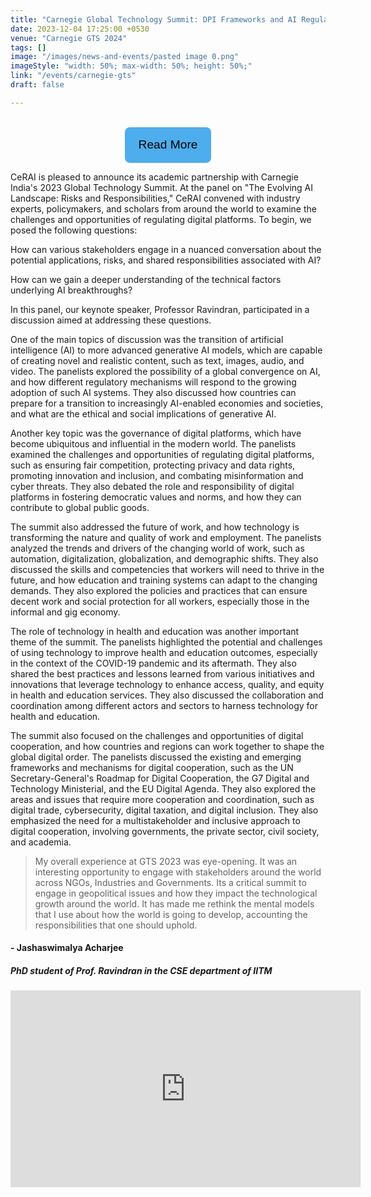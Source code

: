 ```yaml
---
title: "Carnegie Global Technology Summit: DPI Frameworks and AI Regulation"
date: 2023-12-04 17:25:00 +0530
venue: "Carnegie GTS 2024"
tags: []
image: "/images/news-and-events/pasted image 0.png"
imageStyle: "width: 50%; max-width: 50%; height: 50%;"
link: "/events/carnegie-gts"
draft: false

---
```

<br>

<style>

.button-box
{
  text-align:center;
}

.link-button
{
  padding: .6rem 1.2rem;
  line-height: 2.1rem;
  font-size: 1.2rem;
  color: #000;
  border: 2px solid transparent;
  border-radius: .5rem;
  text-decoration: none;
  transition: all .3s ease-in;
  background-color: #4eadec !important;
}
    .link-button .button_text {
        text-decoration: none; 
        color: black; 
    }
</style>

<div class="button-box">
<button class="link-button">
<a class="button_text" href="https://carnegieindia.org/specialprojects/globaltechnologysummit">Read More</a>
</button>
</div>


CeRAI is pleased to announce its academic partnership with Carnegie India's 2023 Global Technology Summit. At the panel on "The Evolving AI Landscape: Risks and Responsibilities," CeRAI convened with industry experts, policymakers, and scholars from around the world to examine the challenges and opportunities of regulating digital platforms. To begin, we posed the following questions:

How can various stakeholders engage in a nuanced conversation about the potential applications, risks, and shared responsibilities associated with AI?

How can we gain a deeper understanding of the technical factors underlying AI breakthroughs?

In this panel, our keynote speaker, Professor Ravindran, participated in a discussion aimed at addressing these questions.

One of the main topics of discussion was the transition of artificial intelligence (AI) to more advanced generative AI models, which are capable of creating novel and realistic content, such as text, images, audio, and video. The panelists explored the possibility of a global convergence on AI, and how different regulatory mechanisms will respond to the growing adoption of such AI systems. They also discussed how countries can prepare for a transition to increasingly AI-enabled economies and societies, and what are the ethical and social implications of generative AI.

Another key topic was the governance of digital platforms, which have become ubiquitous and influential in the modern world. The panelists examined the challenges and opportunities of regulating digital platforms, such as ensuring fair competition, protecting privacy and data rights, promoting innovation and inclusion, and combating misinformation and cyber threats. They also debated the role and responsibility of digital platforms in fostering democratic values and norms, and how they can contribute to global public goods.

The summit also addressed the future of work, and how technology is transforming the nature and quality of work and employment. The panelists analyzed the trends and drivers of the changing world of work, such as automation, digitalization, globalization, and demographic shifts. They also discussed the skills and competencies that workers will need to thrive in the future, and how education and training systems can adapt to the changing demands. They also explored the policies and practices that can ensure decent work and social protection for all workers, especially those in the informal and gig economy.

The role of technology in health and education was another important theme of the summit. The panelists highlighted the potential and challenges of using technology to improve health and education outcomes, especially in the context of the COVID-19 pandemic and its aftermath. They also shared the best practices and lessons learned from various initiatives and innovations that leverage technology to enhance access, quality, and equity in health and education services. They also discussed the collaboration and coordination among different actors and sectors to harness technology for health and education.

The summit also focused on the challenges and opportunities of digital cooperation, and how countries and regions can work together to shape the global digital order. The panelists discussed the existing and emerging frameworks and mechanisms for digital cooperation, such as the UN Secretary-General's Roadmap for Digital Cooperation, the G7 Digital and Technology Ministerial, and the EU Digital Agenda. They also explored the areas and issues that require more cooperation and coordination, such as digital trade, cybersecurity, digital taxation, and digital inclusion. They also emphasized the need for a multistakeholder and inclusive approach to digital cooperation, involving governments, the private sector, civil society, and academia.


<div class="container overflow-hidden">
    <div class="row gy-4 gy-md-0 gx-xxl-5">
      <div class="col-12 col-md-2s">
        <div class="card border-0 border-bottom border-primary shadow-sm">
          <div class="card-body p-4 p-xxl-5">
                <div class="bsb-ratings text-warning mb-3" data-bsb-star="5" data-bsb-star-off="0"></div>
                <blockquote class="bsb-blockquote-icon mb-4">My overall experience at GTS 2023 was eye-opening. It was an interesting opportunity to engage with stakeholders around the world across NGOs, Industries and Governments. Its a critical summit to engage in geopolitical issues and how they impact the technological growth around the world. It has made me rethink the mental models that I use about how the world is going to develop, accounting the responsibilities that one should uphold.</blockquote>
                <h4 class="mb-2">- Jashaswimalya Acharjee</h4>
                <h5 class="fs-6 text-secondary mb-0">PhD student of Prof. Ravindran  in the CSE department of IITM</h5>
          </div>
        </div>
      </div>
<div style="margin: auto;">
    <iframe width="560" height="315" src="https://www.youtube.com/embed/SQTRporjNQ0" frameborder="0" allowfullscreen></iframe>
</div>



